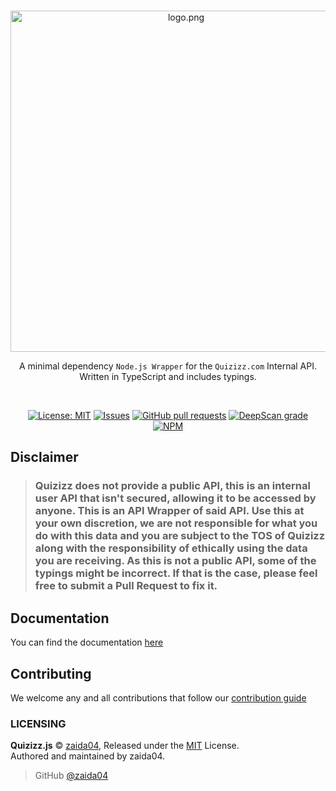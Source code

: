 <div align="center">
    <br />
    <p>
        <img src="https://raw.githubusercontent.com/zaida04/Quizizz.js/master/logo.png" align="center" width="546" alt="logo.png" />
        <p>A minimal dependency <code>Node.js Wrapper</code> for the <code>Quizizz.com</code> Internal API. Written in TypeScript and includes typings.</p>
    </p> 
    <br />
    <p>
        <a href="https://opensource.org/licenses/MIT"><img src="https://img.shields.io/badge/License-MIT-yellow.svg" alt="License: MIT"></a>
        <a href="https://github.com/zaida04/Quizizz.js/issues"><img src="https://img.shields.io/github/issues-raw/zaida04/Quizizz.js.svg?maxAge=25000" alt="Issues"></a>
        <a href="https://github.com/zaida04/Quizizz.js/pulls"><img src="https://img.shields.io/github/issues-pr/zaida04/Quizizz.js.svg?style=flat" alt="GitHub pull requests"></a>
        <a href="https://deepscan.io/dashboard#view=project&tid=7103&pid=13963&bid=248819"><img src="https://deepscan.io/api/teams/7103/projects/13963/branches/248819/badge/grade.svg" alt="DeepScan grade"></a>
        <br>
        <a href="https://npmjs.org/package/quizizz.js"><img src="https://nodei.co/npm/quizizz.js.png" alt="NPM"></a>
    </p>
</div>

## Disclaimer
> ### Quizizz does not provide a public API, this is an internal user API that isn't secured, allowing it to be accessed by anyone. This is an API Wrapper of said API. Use this at your own discretion, we are not responsible for what you do with this data and you are subject to the TOS of Quizizz along with the responsibility of ethically using the data you are receiving. As this is not a public API, some of the typings might be incorrect. If that is the case, please feel free to submit a Pull Request to fix it.

## Documentation
You can find the documentation [here](http://quizizz.js.org)

## Contributing
We welcome any and all contributions that follow our [contribution guide](https://github.com/zaida04/Quizizz.js/blob/master/.github/CONTRIBUTING.md)

### LICENSING
**Quizizz.js** © [zaida04](https://github.com/zaida04), Released under the [MIT](https://github.com/zaida04/Quizizz.js/blob/master/LICENSE) License.  
Authored and maintained by zaida04.

> GitHub [@zaida04](https://github.com/zaida04) 
